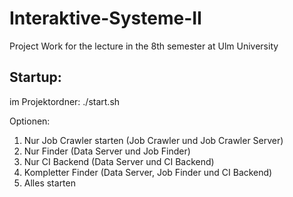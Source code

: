 # Interaktive-Systeme-II
Project Work for the lecture in the 8th semester at Ulm University

## Startup:
im Projektordner: ./start.sh

Optionen:
1. Nur Job Crawler starten (Job Crawler und Job Crawler Server)
2. Nur Finder (Data Server und Job Finder)
3. Nur CI Backend (Data Server und CI Backend)
4. Kompletter Finder (Data Server, Job Finder und CI Backend)
5. Alles starten
